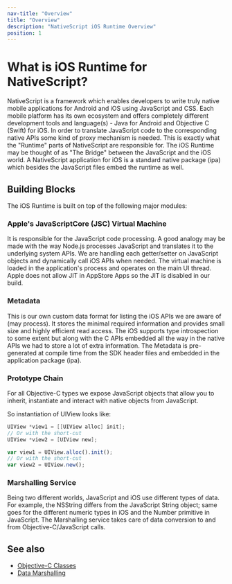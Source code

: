```yaml
---
nav-title: "Overview"
title: "Overview"
description: "NativeScript iOS Runtime Overview"
position: 1
---
```


# What is iOS Runtime for NativeScript?
NativeScript is a framework which enables developers to write truly native mobile applications for Android and iOS using JavaScript and CSS. Each mobile platform has its own ecosystem and offers completely different development tools and language(s) - Java for Android and Objective C (Swift) for iOS. In order to translate JavaScript code to the corresponding native APIs some kind of proxy mechanism is needed. This is exactly what the "Runtime" parts of NativeScript are responsible for. The iOS Runtime may be thought of as "The Bridge" between the JavaScript and the iOS world. A NativeScript application for iOS is a standard native package (ipa) which besides the JavaScript files embed the runtime as well.

## Building Blocks
The iOS Runtime is built on top of the following major modules:

### Apple's JavaScriptCore (JSC) Virtual Machine
It is responsible for the JavaScript code processing. A good analogy may be made with the way Node.js processes JavaScript and translates it to the underlying system APIs. We are handling each getter/setter on JavaScript objects and dynamically call iOS APIs when needed. The virtual machine is loaded in the application's process and operates on the main UI thread. Apple does not allow JIT in AppStore Apps so the JIT is disabled in our build.

### Metadata
This is our own custom data format for listing the iOS APIs we are aware of (may process). It stores the minimal required information and provides small size and highly efficient read access. The iOS supports type introspection to some extent but along with the C APIs embedded all the way in the native APIs we had to store a lot of extra information. The Metadata is pre-generated at compile time from the SDK header files and embedded in the application package (ipa).

### Prototype Chain
For all Objective-C types we expose JavaScript objects that allow you to inherit, instantiate and interact with native objects from JavaScript.

So instantiation of UIView looks like:

```objective-c
UIView *view1 = [[UIView alloc] init];
// Or with the short-cut
UIView *view2 = [UIView new];
```

```javascript
var view1 = UIView.alloc().init();
// Or with the short-cut
var view2 = UIView.new();
```

### Marshalling Service
Being two different worlds, JavaScript and iOS use different types of data. For example, the NSString differs from the JavaScript String object; same goes for the different numeric types in iOS and the Number primitive in JavaScript. The Marshalling service takes care of data conversion to and from Objective-C/JavaScript calls.

## See also
* [Objective-C Classes](./types/ObjC-Classes.md)
* [Data Marshalling](./marshalling.md)

